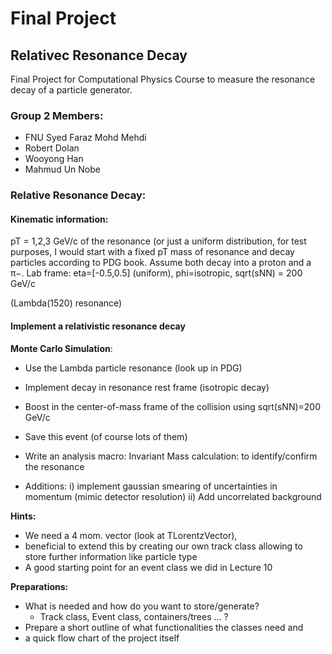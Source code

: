# Final Project
## Relativec Resonance Decay
Final Project for Computational Physics Course to measure the resonance decay of a particle generator.

### Group 2 Members: 
- FNU Syed Faraz Mohd Mehdi
- Robert Dolan
- Wooyong Han
- Mahmud Un Nobe
  
### Relative Resonance Decay:

#### Kinematic information:

pT = 1,2,3 GeV/c of the resonance (or just a uniform distribution, for test purposes, I would start with a fixed pT
mass of resonance and decay particles according to PDG book. Assume both decay into a proton and a π−.
Lab frame: eta=[-0.5,0.5] (uniform), phi=isotropic, sqrt(sNN) = 200 GeV/c

(Lambda(1520) resonance)


#### Implement a relativistic resonance decay
**Monte Carlo Simulation**:
- Use the Lambda particle resonance (look up in PDG)
- Implement decay in resonance rest frame (isotropic decay)
- Boost in the center-of-mass frame of the collision using sqrt(sNN)=200 GeV/c
- Save this event (of course lots of them)

- Write an analysis macro: Invariant Mass calculation: to identify/confirm the resonance
- Additions:
i) implement gaussian smearing of uncertainties in momentum (mimic detector resolution)
ii) Add uncorrelated background

**Hints:**
- We need a 4 mom. vector (look at TLorentzVector),
- beneficial to extend this by creating our own track class allowing to store further information like
particle type
- A good starting point for an event class we did in Lecture 10

**Preparations:**
- What is needed and how do you want to store/generate?
  - Track class, Event class, containers/trees ... ?
- Prepare a short outline of what functionalities the classes need and
- a quick flow chart of the project itself

